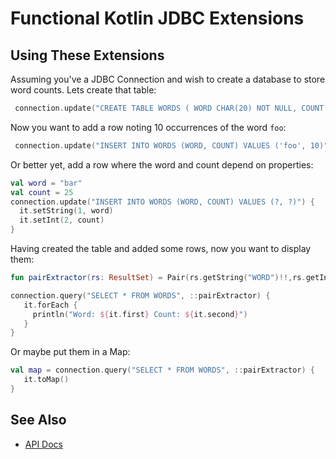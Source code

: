 # Functional Kotlin JDBC Extensions

## Using These Extensions

Assuming you've a JDBC Connection and wish to create a database to store word counts. Lets create 
that table:

```kotlin
 connection.update("CREATE TABLE WORDS ( WORD CHAR(20) NOT NULL, COUNT INTEGER DEFAULT 0)")
```

Now you want to add a row noting 10 occurrences of the word `foo`:

```kotlin
 connection.update("INSERT INTO WORDS (WORD, COUNT) VALUES ('foo', 10)")
```

Or better yet, add a row where the word and count depend on properties:

```kotlin
val word = "bar"
val count = 25
connection.update("INSERT INTO WORDS (WORD, COUNT) VALUES (?, ?)") {
  it.setString(1, word)
  it.setInt(2, count)  
}
```

Having created the table and added some rows, now you want to display them:

```kotlin
fun pairExtractor(rs: ResultSet) = Pair(rs.getString("WORD")!!,rs.getInt("COUNT"))

connection.query("SELECT * FROM WORDS", ::pairExtractor) {
   it.forEach {
     println("Word: ${it.first} Count: ${it.second}")
   }
}
```

Or maybe put them in a Map:

```kotlin
val map = connection.query("SELECT * FROM WORDS", ::pairExtractor) {
   it.toMap()
}
```

## See Also

- [API Docs](https://nwillc.github.io/funkjdbc/dokka/funkjdbc/com.github.nwillc.funkjdbc/index.html)
